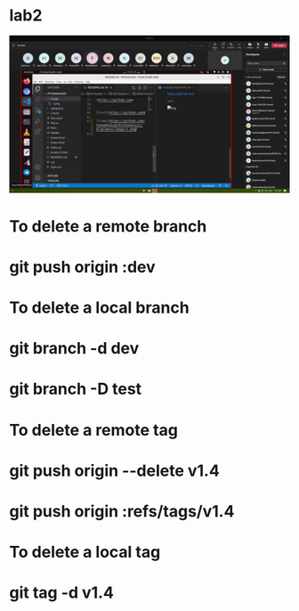 # lab2
![img](https://github.com/hamdyadam97/lab2/blob/main/images/Screenshot%20(108).png)


# To delete a remote branch
# git push origin :dev
# To delete a local branch
# git branch -d dev
# git branch -D test

# To delete a remote tag
# git push origin --delete v1.4
# git push origin :refs/tags/v1.4
# To delete a local tag
# git tag -d v1.4